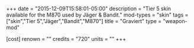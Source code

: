 +++
date = "2015-12-09T15:58:01-05:00"
description = "Tier 5 skin available for the M870 used by Jäger & Bandit."
mod-types = "skin"
tags = ["skin","Tier 5","Jäger","Bandit","M870"]
title = "Graviert"
type = "weapon-mod"

[cost]
  renown = ""
  credits = "720"
  units = ""
+++
